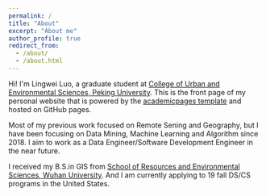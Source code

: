 ```yaml
---
permalink: /
title: "About"
excerpt: "About me"
author_profile: true
redirect_from: 
  - /about/
  - /about.html
---
```


Hi! I'm Lingwei Luo, a graduate student at [College of Urban and Environmental Sciences, Peking University](http://www.ues.pku.edu.cn/). This is the front page of my personal website that is powered by the [academicpages template](https://github.com/Luolingwei/Luolingwei.github.io) and hosted on GitHub pages.

Most of my previous work focused on Remote Sening and Geography, but I have been focusing on Data Mining, Machine Learning and Algorithm since 2018. I aim to work as a Data Engineer/Software Development Engineer in the near future.

I received my B.S.in GIS from [School of Resources and Environmental Sciences, Wuhan University](http://sres.whu.edu.cn/). And I am currently applying to 19 fall DS/CS programs in the United States.